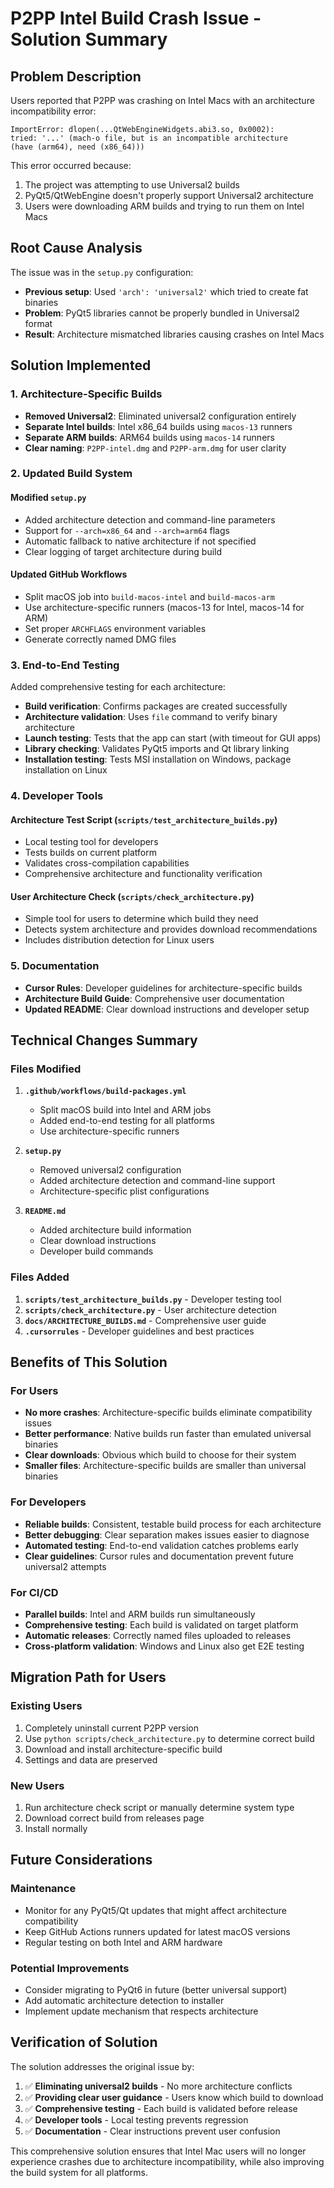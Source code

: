 # P2PP Intel Build Crash Issue - Solution Summary

## Problem Description

Users reported that P2PP was crashing on Intel Macs with an architecture incompatibility error:

```
ImportError: dlopen(...QtWebEngineWidgets.abi3.so, 0x0002): 
tried: '...' (mach-o file, but is an incompatible architecture 
(have (arm64), need (x86_64)))
```

This error occurred because:
1. The project was attempting to use Universal2 builds
2. PyQt5/QtWebEngine doesn't properly support Universal2 architecture
3. Users were downloading ARM builds and trying to run them on Intel Macs

## Root Cause Analysis

The issue was in the `setup.py` configuration:
- **Previous setup**: Used `'arch': 'universal2'` which tried to create fat binaries
- **Problem**: PyQt5 libraries cannot be properly bundled in Universal2 format
- **Result**: Architecture mismatched libraries causing crashes on Intel Macs

## Solution Implemented

### 1. Architecture-Specific Builds
- **Removed Universal2**: Eliminated universal2 configuration entirely
- **Separate Intel builds**: Intel x86_64 builds using `macos-13` runners
- **Separate ARM builds**: ARM64 builds using `macos-14` runners  
- **Clear naming**: `P2PP-intel.dmg` and `P2PP-arm.dmg` for user clarity

### 2. Updated Build System

#### Modified `setup.py`
- Added architecture detection and command-line parameters
- Support for `--arch=x86_64` and `--arch=arm64` flags
- Automatic fallback to native architecture if not specified
- Clear logging of target architecture during build

#### Updated GitHub Workflows
- Split macOS job into `build-macos-intel` and `build-macos-arm`
- Use architecture-specific runners (macos-13 for Intel, macos-14 for ARM)
- Set proper `ARCHFLAGS` environment variables
- Generate correctly named DMG files

### 3. End-to-End Testing
Added comprehensive testing for each architecture:
- **Build verification**: Confirms packages are created successfully
- **Architecture validation**: Uses `file` command to verify binary architecture
- **Launch testing**: Tests that the app can start (with timeout for GUI apps)
- **Library checking**: Validates PyQt5 imports and Qt library linking
- **Installation testing**: Tests MSI installation on Windows, package installation on Linux

### 4. Developer Tools

#### Architecture Test Script (`scripts/test_architecture_builds.py`)
- Local testing tool for developers
- Tests builds on current platform
- Validates cross-compilation capabilities
- Comprehensive architecture and functionality verification

#### User Architecture Check (`scripts/check_architecture.py`)
- Simple tool for users to determine which build they need
- Detects system architecture and provides download recommendations
- Includes distribution detection for Linux users

### 5. Documentation
- **Cursor Rules**: Developer guidelines for architecture-specific builds
- **Architecture Build Guide**: Comprehensive user documentation
- **Updated README**: Clear download instructions and developer setup

## Technical Changes Summary

### Files Modified
1. **`.github/workflows/build-packages.yml`**
   - Split macOS build into Intel and ARM jobs
   - Added end-to-end testing for all platforms
   - Use architecture-specific runners

2. **`setup.py`**
   - Removed universal2 configuration
   - Added architecture detection and command-line support
   - Architecture-specific plist configurations

3. **`README.md`**
   - Added architecture build information
   - Clear download instructions
   - Developer build commands

### Files Added
1. **`scripts/test_architecture_builds.py`** - Developer testing tool
2. **`scripts/check_architecture.py`** - User architecture detection
3. **`docs/ARCHITECTURE_BUILDS.md`** - Comprehensive user guide
4. **`.cursorrules`** - Developer guidelines and best practices

## Benefits of This Solution

### For Users
- **No more crashes**: Architecture-specific builds eliminate compatibility issues
- **Better performance**: Native builds run faster than emulated universal binaries
- **Clear downloads**: Obvious which build to choose for their system
- **Smaller files**: Architecture-specific builds are smaller than universal binaries

### For Developers
- **Reliable builds**: Consistent, testable build process for each architecture
- **Better debugging**: Clear separation makes issues easier to diagnose
- **Automated testing**: End-to-end validation catches problems early
- **Clear guidelines**: Cursor rules and documentation prevent future universal2 attempts

### For CI/CD
- **Parallel builds**: Intel and ARM builds run simultaneously  
- **Comprehensive testing**: Each build is validated on target platform
- **Automatic releases**: Correctly named files uploaded to releases
- **Cross-platform validation**: Windows and Linux also get E2E testing

## Migration Path for Users

### Existing Users
1. Completely uninstall current P2PP version
2. Use `python scripts/check_architecture.py` to determine correct build
3. Download and install architecture-specific build
4. Settings and data are preserved

### New Users
1. Run architecture check script or manually determine system type
2. Download correct build from releases page
3. Install normally

## Future Considerations

### Maintenance
- Monitor for any PyQt5/Qt updates that might affect architecture compatibility
- Keep GitHub Actions runners updated for latest macOS versions
- Regular testing on both Intel and ARM hardware

### Potential Improvements
- Consider migrating to PyQt6 in future (better universal support)
- Add automatic architecture detection to installer
- Implement update mechanism that respects architecture

## Verification of Solution

The solution addresses the original issue by:
1. ✅ **Eliminating universal2 builds** - No more architecture conflicts
2. ✅ **Providing clear user guidance** - Users know which build to download
3. ✅ **Comprehensive testing** - Each build is validated before release
4. ✅ **Developer tools** - Local testing prevents regression
5. ✅ **Documentation** - Clear instructions prevent user confusion

This comprehensive solution ensures that Intel Mac users will no longer experience crashes due to architecture incompatibility, while also improving the build system for all platforms.